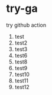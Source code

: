 # try-ga

try github action

1. test
1. test2
1. test3
1. test6
1. test8
1. test9
1. test10
1. test11
1. test12